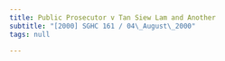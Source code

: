 ```yaml
---
title: Public Prosecutor v Tan Siew Lam and Another
subtitle: "[2000] SGHC 161 / 04\_August\_2000"
tags: null

---
```


